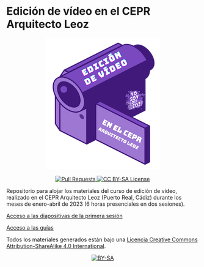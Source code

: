 # Edición de vídeo en el CEPR Arquitecto Leoz

<p align="center">
<img src="https://github.com/DavidLMS/formacion-profesorado-edicion-video-cepr-arquitecto-leoz/blob/main/assets/logo-min.png?raw=true" alt="Logo">
</p>

<p align="center">
  <a href="https://github.com/DavidLMS/formacion-profesorado-edicion-video/pulls">
    <img src="https://img.shields.io/badge/PRs-welcome-brightgreen.svg?longCache=true" alt="Pull Requests">
  </a>
  <a href="LICENSE">
      <img src="https://img.shields.io/badge/License-CC%20BY--SA%204.0-lightgrey.svg?longCache=true" alt="CC BY-SA License">
    </a>
</p>

Repositorio para alojar los materiales del curso de edición de vídeo, realizado en el CEPR Arquitecto Leoz (Puerto Real, Cádiz) durante los meses de enero-abril de 2023 (6 horas presenciales en dos sesiones).

[Acceso a las diapositivas de la primera sesión](/slides/sesion1.html)

[Acceso a las guías](/guides/index.md)

[cc-by-sa]: http://creativecommons.org/licenses/by-sa/4.0/
[cc-by-sa-image]: https://licensebuttons.net/l/by-sa/4.0/88x31.png
[cc-by-sa-shield]: https://img.shields.io/badge/License-CC%20BY--SA%204.0-lightgrey.svg

Todos los materiales generados están bajo una
[Licencia Creative Commons Attribution-ShareAlike 4.0 International][cc-by-sa].

<p align="center"> <a href="http://creativecommons.org/licenses/by-sa/4.0/">
    <img src="https://licensebuttons.net/l/by-sa/4.0/88x31.png" alt="BY-SA">
  </a> </p>
